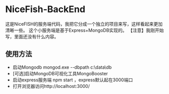 # NiceFish-BackEnd

这是NiceFISH的服务端代码，我把它分成一个独立的项目来写，这样看起来更加清晰一些。
这个小服务端是基于Express+MongoDB实现的。
【注意】我刚开始写，里面还没有什么内容。

## 使用方法

- 启动Mongodb mongod.exe --dbpath c:\data\db
- [可选]启动MongoDB可视化工具MongoBooster
- 启动express服务端 npm start ，express默认起在3000端口
- 打开浏览器访问http://localhost:3000/
